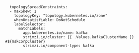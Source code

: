       topologySpreadConstraints:
      - maxSkew: 1
        topologyKey: "topology.kubernetes.io/zone"
        whenUnsatisfiable: DoNotSchedule
        labelSelector:
          matchLabels:
            app.kubernetes.io/name: kafka
            strimzi.io/cluster: {{ .Values.kafkaClusterName }} #${mskCorpCluster}
            strimzi.io/component-type: kafka
